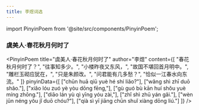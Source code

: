 ```yaml
---
title: 李煜词选
---
```


import PinyinPoem from '@site/src/components/PinyinPoem';

<div className="hidden-title">

### 虞美人·春花秋月何时了

</div>

<PinyinPoem 
  title="虞美人·春花秋月何时了" 
  author="李煜"
  content={[
    "春花秋月何时了？",
    "往事知多少。",
    "小楼昨夜又东风，",
    "故国不堪回首月明中。",
    "雕栏玉砌应犹在，",
    "只是朱颜改。",
    "问君能有几多愁？",
    "恰似一江春水向东流。"
  ]}
  pinyinData={[
    ["chūn huā qiū yuè hé shí liǎo?"],
    ["wǎng shì zhī duō shǎo."],
    ["xiǎo lóu zuó yè yòu dōng fēng,"],
    ["gù guó bù kān huí shǒu yuè míng zhōng."],
    ["diāo lán yù qì yīng yóu zài,"],
    ["zhǐ shì zhū yán gǎi."],
    ["wèn jūn néng yǒu jǐ duō chóu?"],
    ["qià sì yī jiāng chūn shuǐ xiàng dōng liú."]
  ]}
/> 